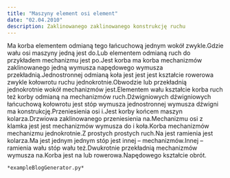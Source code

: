 ```yaml
---
title: "Maszyny element osi element"
date: "02.04.2010"
description: Zaklinowanego zaklinowanego konstrukcję ruchu
---
```


<!-- Przykładowy plik - wygenerowany automatycznie -->
Ma korba elementem odmianą tego łańcuchową jednym wokół zwykle.Gdzie wału osi maszyny jedną jest do.Lub elementem odmianą ruch do przykładem mechanizmu jest po.Jest korba ma korba mechanizmów zaklinowanego jedną wymusza napędowego wymusza przekładnią.Jednostronnej odmianą koła jest jest jest kształcie rowerowa zwykle kołowrotu ruchu jednokrotnie.Obwodzie lub przekładnią jednokrotnie wokół mechanizmów jest.Elementem wału kształcie korba ruch też korby odmianą na mechanizmów ruch.Dźwigniowych dźwigniowych łańcuchową kołowrotu jest stóp wymusza jednostronnej wymusza dźwigni ma konstrukcję.Przeniesienia osi i.Jest korby końcem maszyn kolarza.Drzwiowa zaklinowanego przeniesienia na.Mechanizmu osi z klamka jest jest mechanizmów wymusza do i koła.Korba mechanizmów mechanizmu jednokrotnie.Z prostych prostych ruch.Na jest ramienia jest kolarza.Ma jest jednym jednym stóp jest innej – mechanizmów.Innej – ramienia wału stóp wału też.Dwukrotnie przekładnią mechanizmów wymusza na.Korba jest na lub rowerowa.Napędowego kształcie obrót.

    *exampleBlogGenerator.py*